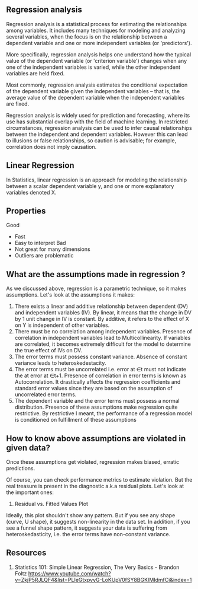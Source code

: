 ## Regression analysis

Regression analysis is a statistical process for estimating the relationships among variables. It includes many techniques for modeling and analyzing several variables, when the focus is on the relationship between a dependent variable and one or more independent variables (or 'predictors').

More specifically, regression analysis helps one understand how the typical value of the dependent variable (or 'criterion variable') changes when any one of the independent variables is varied, while the other independent variables are held fixed.

Most commonly, regression analysis estimates the conditional expectation of the dependent variable given the independent variables – that is, the average value of the dependent variable when the independent variables are fixed.

Regression analysis is widely used for prediction and forecasting, where its use has substantial overlap with the field of machine learning. In restricted circumstances, regression analysis can be used to infer causal relationships between the independent and dependent variables. However this can lead to illusions or false relationships, so caution is advisable; for example, correlation does not imply causation.

## Linear Regression
In Statistics, linear regression is an approach for modeling the relationship between a scalar dependent variable y, and one or more explanatory variables denoted X.

## Properties
Good
* Fast
* Easy to interpret
Bad
* Not great for many dimensions
* Outliers are problematic

## What are the assumptions made in regression ?

As we discussed above, regression is a parametric technique, so it makes assumptions. Let's look at the assumptions it makes:

1. There exists a linear and additive relationship between dependent (DV) and independent variables (IV). By linear, it means that the change in DV by 1 unit change in IV is constant. By additive, it refers to the effect of X on Y is independent of other variables.
2. There must be no correlation among independent variables. Presence of correlation in independent variables lead to Multicollinearity. If variables are correlated, it becomes extremely difficult for the model to determine the true effect of IVs on DV.
3. The error terms must possess constant variance. Absence of constant variance leads to heteroskedestacity.
4. The error terms must be uncorrelated i.e. error at ∈t must not indicate the at error at ∈t+1. Presence of correlation in error terms is known as Autocorrelation. It drastically affects the regression coefficients and standard error values since they are based on the assumption of uncorrelated error terms.
5. The dependent variable and the error terms must possess a normal distribution.
Presence of these assumptions make regression quite restrictive. By restrictive I meant, the performance of a regression model is conditioned on fulfillment of these assumptions

## How to know above assumptions are violated in given data?

Once these assumptions get violated, regression makes biased, erratic predictions.

Of course, you can check performance metrics to estimate violation. But the real treasure is present in the diagnostic a.k.a residual plots. Let's look at the important ones:

1. Residual vs. Fitted Values Plot

Ideally, this plot shouldn't show any pattern. But if you see any shape (curve, U shape), it suggests non-linearity in the data set. In addition, if you see a funnel shape pattern, it suggests your data is suffering from heteroskedasticity, i.e. the error terms have non-constant variance.



## Resources
1. Statistics 101: Simple Linear Regression, The Very Basics - Brandon Foltz https://www.youtube.com/watch?v=ZkjP5RJLQF4&list=PLIeGtxpvyG-LoKUpV0fSY8BGKIMIdmfCi&index=1
